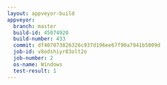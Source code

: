 ```yaml
---
layout: appveyor-build
appveyor:
  branch: master
  build-id: 45074920
  build-number: 433
  commit: df407073826326c937d196ee67f90a7941b5009d
  job-id: v8odshiyr83olt2o
  job-number: 2
  os-name: Windows
  test-result: 1
---
```

